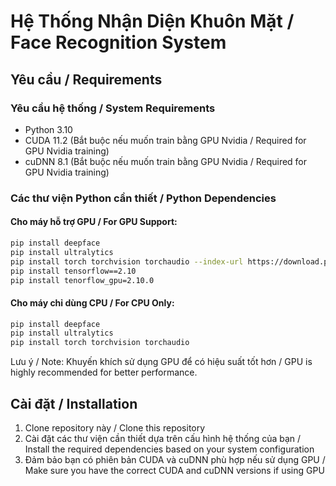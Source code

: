 # Hệ Thống Nhận Diện Khuôn Mặt / Face Recognition System

## Yêu cầu / Requirements

### Yêu cầu hệ thống / System Requirements
- Python 3.10
- CUDA 11.2 (Bắt buộc nếu muốn train bằng GPU Nvidia / Required for GPU Nvidia training)
- cuDNN 8.1 (Bắt buộc nếu muốn train bằng GPU Nvidia / Required for GPU Nvidia training)

### Các thư viện Python cần thiết / Python Dependencies

#### Cho máy hỗ trợ GPU / For GPU Support:
```bash
pip install deepface
pip install ultralytics
pip install torch torchvision torchaudio --index-url https://download.pytorch.org/whl/cu118
pip install tensorflow==2.10
pip install tenorflow_gpu=2.10.0
```

#### Cho máy chỉ dùng CPU / For CPU Only:
```bash
pip install deepface
pip install ultralytics
pip install torch torchvision torchaudio
```

Lưu ý / Note: Khuyến khích sử dụng GPU để có hiệu suất tốt hơn / GPU is highly recommended for better performance.

## Cài đặt / Installation

1. Clone repository này / Clone this repository
2. Cài đặt các thư viện cần thiết dựa trên cấu hình hệ thống của bạn / Install the required dependencies based on your system configuration
3. Đảm bảo bạn có phiên bản CUDA và cuDNN phù hợp nếu sử dụng GPU / Make sure you have the correct CUDA and cuDNN versions if using GPU